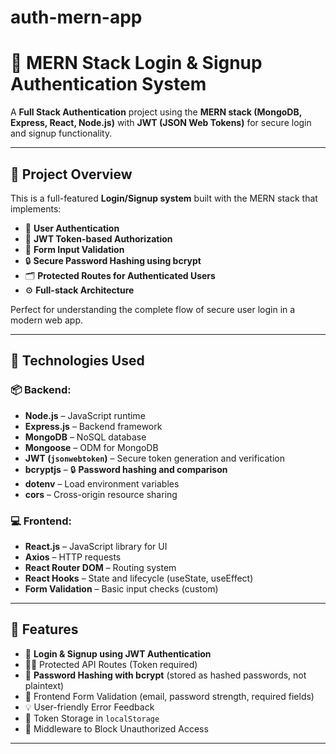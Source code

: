 # auth-mern-app
# 🔐 MERN Stack Login & Signup Authentication System

A **Full Stack Authentication** project using the **MERN stack (MongoDB, Express, React, Node.js)** with **JWT (JSON Web Tokens)** for secure login and signup functionality.

---

## 🚀 Project Overview

This is a full-featured **Login/Signup system** built with the MERN stack that implements:

- 🔐 **User Authentication**
- 📜 **JWT Token-based Authorization**
- 🧠 **Form Input Validation**
- 🔒 **Secure Password Hashing using bcrypt**
- 🗂️ **Protected Routes for Authenticated Users**
- ⚙️ **Full-stack Architecture**

Perfect for understanding the complete flow of secure user login in a modern web app.

---

## 🧰 Technologies Used

### 📦 Backend:
- **Node.js** – JavaScript runtime
- **Express.js** – Backend framework
- **MongoDB** – NoSQL database
- **Mongoose** – ODM for MongoDB
- **JWT (`jsonwebtoken`)** – Secure token generation and verification
- **bcryptjs** – 🔒 **Password hashing and comparison**
- **dotenv** – Load environment variables
- **cors** – Cross-origin resource sharing

### 💻 Frontend:
- **React.js** – JavaScript library for UI
- **Axios** – HTTP requests
- **React Router DOM** – Routing system
- **React Hooks** – State and lifecycle (useState, useEffect)
- **Form Validation** – Basic input checks (custom)

---

## 🔑 Features

- 🔐 **Login & Signup using JWT Authentication**
- 👮‍♂️ Protected API Routes (Token required)
- 💾 **Password Hashing with bcrypt** (stored as hashed passwords, not plaintext)
- 🧠 Frontend Form Validation (email, password strength, required fields)
- 💡 User-friendly Error Feedback
- 🔐 Token Storage in `localStorage`
- 🚫 Middleware to Block Unauthorized Access

---
